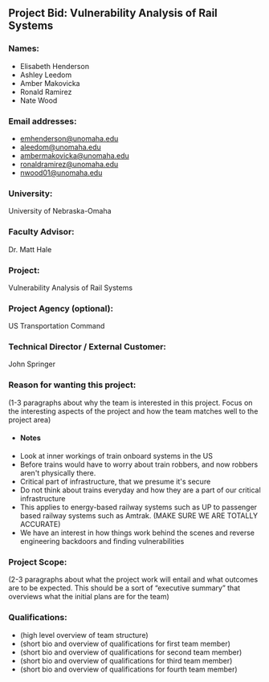 ## Project Bid: Vulnerability Analysis of Rail Systems

### Names:
* Elisabeth Henderson
* Ashley Leedom
* Amber Makovicka
* Ronald Ramirez
* Nate Wood

### Email addresses:
* emhenderson@unomaha.edu
* aleedom@unomaha.edu
* ambermakovicka@unomaha.edu
* ronaldramirez@unomaha.edu
* nwood01@unomaha.edu

### University:			
University of Nebraska-Omaha

### Faculty Advisor:		
Dr. Matt Hale

### Project:			
Vulnerability Analysis of Rail Systems 

### Project Agency (optional):	
US Transportation Command

### Technical Director / External Customer: 	
John Springer	

### Reason for wanting this project:

(1-3 paragraphs about why the team is interested in this project. Focus on the interesting aspects of the project and how the team matches well to the project area)
- #### Notes 
- Look at inner workings of train onboard systems in the US 
- Before trains would have to worry about train robbers, and now robbers aren't physically there. 
- Critical part of infrastructure, that we presume it's secure
- Do not think about trains everyday and how they are a part of our critical infrastructure
- This applies to energy-based railway systems such as UP to passenger based railway systems such as Amtrak. (MAKE SURE WE ARE TOTALLY ACCURATE)
- We have an interest in how things work behind the scenes and reverse engineering backdoors and finding vulnerabilities 

### Project Scope:

(2-3 paragraphs about what the project work will entail and what outcomes are to be expected. This should be a sort of “executive summary” that overviews what the initial plans are for the team)

### Qualifications:

* (high level overview of team structure)
* (short bio and overview of qualifications for first team member)
* (short bio and overview of qualifications for second team member)
* (short bio and overview of qualifications for third team member)
* (short bio and overview of qualifications for fourth team member)

